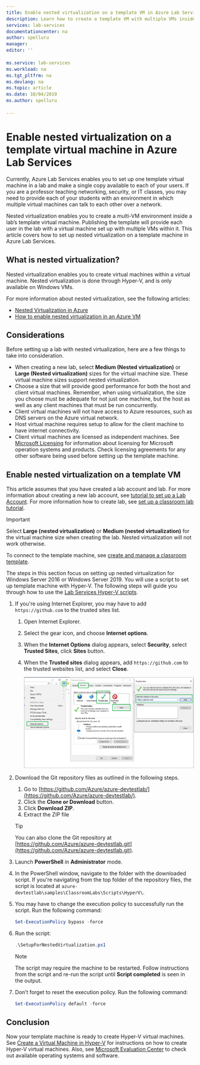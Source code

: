 ```yaml
---
title: Enable nested virtualization on a template VM in Azure Lab Services | Microsoft Docs
description: Learn how to create a template VM with multiple VMs inside.  In other words, enable nested virtualization on a template VM in Azure Lab Services. 
services: lab-services
documentationcenter: na
author: spelluru
manager: 
editor: ''

ms.service: lab-services
ms.workload: na
ms.tgt_pltfrm: na
ms.devlang: na
ms.topic: article
ms.date: 10/04/2019
ms.author: spelluru

---
```

# Enable nested virtualization on a template virtual machine in Azure Lab Services

Currently, Azure Lab Services enables you to set up one template virtual machine in a lab and make a single copy available to each of your users. If you are a professor teaching networking, security, or IT classes, you may need to provide each of your students with an environment in which multiple virtual machines can talk to each other over a network.

Nested virtualization enables you to create a multi-VM environment inside a lab’s template virtual machine. Publishing the template will provide each user in the lab with a virtual machine set up with multiple VMs within it.  This article covers how to set up nested virtualization on a template machine in Azure Lab Services.

## What is nested virtualization?

Nested virtualization enables you to create virtual machines within a virtual machine. Nested virtualization is done through Hyper-V, and is only available on Windows VMs.

For more information about nested virtualization, see the following articles:

- [Nested Virtualization in Azure](https://azure.microsoft.com/blog/nested-virtualization-in-azure/)
- [How to enable nested virtualization in an Azure VM](../../virtual-machines/windows/nested-virtualization.md)

## Considerations

Before setting up a lab with nested virtualization, here are a few things to take into consideration.

- When creating a new lab, select **Medium (Nested virtualization)** or **Large (Nested virtualization)** sizes for the virtual machine size. These virtual machine sizes support nested virtualization.
- Choose a size that will provide good performance for both the host and client virtual machines.  Remember, when using virtualization, the size you choose must be adequate for not just one machine, but the host as well as any client machines that must be run concurrently.
- Client virtual machines will not have access to Azure resources, such as DNS servers on the Azure virtual network.
- Host virtual machine requires setup to allow for the client machine to have internet connectivity.
- Client virtual machines are licensed as independent machines. See [Microsoft Licensing](https://www.microsoft.com/licensing/default) for information about licensing for Microsoft operation systems and products. Check licensing agreements for any other software being used before setting up the template machine.

## Enable nested virtualization on a template VM

This article assumes that you have created a lab account and lab.  For more information about creating a new lab account, see [tutorial to set up a Lab Account](tutorial-setup-lab-account.md). For more information how to create  lab, see [set up a classroom lab tutorial](tutorial-setup-classroom-lab.md).

>[!IMPORTANT]
>Select **Large (nested virtualization)** or **Medium (nested virtualization)** for the virtual machine size when creating the lab.  Nested virtualization will not work otherwise.  

To connect to the template machine, see [create and manage a classroom template](how-to-create-manage-template.md). 

The steps in this section focus on setting up nested virtualization for Windows Server 2016 or Windows Server 2019. You will use a script to set up template machine with Hyper-V.  The following steps will guide you through how to use the [Lab Services Hyper-V scripts](https://github.com/Azure/azure-devtestlab/tree/master/samples/ClassroomLabs/Scripts/HyperV).

1. If you're using Internet Explorer, you may have to add `https://github.com` to the trusted sites list.
    1. Open Internet Explorer.
    1. Select the gear icon, and choose **Internet options**.  
    1. When the **Internet Options** dialog appears, select **Security**, select **Trusted Sites**, click **Sites** button.
    1. When the **Trusted sites** dialog appears, add `https://github.com` to the trusted websites list, and select **Close**.

        ![Trusted sites](../media/how-to-enable-nested-virtualization-template-vm/trusted-sites-dialog.png)
1. Download the Git repository files as outlined in the following steps.
    1. Go to  [https://github.com/Azure/azure-devtestlab/](https://github.com/Azure/azure-devtestlab/).
    1. Click the **Clone or Download** button.
    1. Click **Download ZIP**.
    1. Extract the ZIP file

    >[!TIP]
    >You can also clone the Git repository at [https://github.com/Azure/azure-devtestlab.git](https://github.com/Azure/azure-devtestlab.git).

1. Launch **PowerShell** in **Administrator** mode.
1. In the PowerShell window, navigate to the folder with the downloaded script. If you're navigating from the top folder of the repository files, the script is located at `azure-devtestlab\samples\ClassroomLabs\Scripts\HyperV\`.
1. You may have to change the execution policy to successfully run the script. Run the following command:

    ```powershell
    Set-ExecutionPolicy bypass -force
    ```

1. Run the script:

    ```powershell
    .\SetupForNestedVirtualization.ps1
    ```

    > [!NOTE]
    > The script may require the machine to be restarted. Follow instructions from the script and re-run the script until **Script completed** is seen in the output.
1. Don’t forget to reset the execution policy. Run the following command:

    ```powershell
    Set-ExecutionPolicy default -force
    ```

## Conclusion

Now your template machine is ready to create Hyper-V virtual machines. See [Create a Virtual Machine in Hyper-V](/windows-server/virtualization/hyper-v/get-started/create-a-virtual-machine-in-hyper-v) for instructions on how to create Hyper-V virtual machines. Also, see [Microsoft Evaluation Center](https://www.microsoft.com/evalcenter/) to check out available operating systems and software.  

